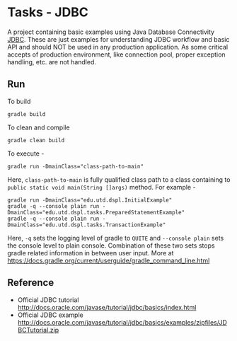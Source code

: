 # Tasks - JDBC

A project containing basic examples using Java Database Connectivity [JDBC](http://en.wikipedia.org/wiki/Java_Database_Connectivity).
These are just examples for understanding JDBC workflow and basic API and should NOT be used in any production application.
As some critical accepts of production environment, like connection pool, proper exception handling, etc. are not handled.

## Run

To build

    gradle build

To clean and compile

    gradle clean build

To execute -

    gradle run -DmainClass="class-path-to-main"

Here, `class-path-to-main` is fully qualified class path to a class containing to `public static void main(String []args)` method.
For example -

    gradle run -DmainClass="edu.utd.dspl.InitialExample"
    gradle -q --console plain run -DmainClass="edu.utd.dspl.tasks.PreparedStatementExample"
    gradle -q --console plain run -DmainClass="edu.utd.dspl.tasks.TransactionExample"

Here, `-q` sets the logging level of gradle to `QUITE`
and `--console plain` sets the console level to plain console.
Combination of these two sets stops gradle related information in between user input.
More at <https://docs.gradle.org/current/userguide/gradle_command_line.html>

## Reference

- Official JDBC tutorial <http://docs.oracle.com/javase/tutorial/jdbc/basics/index.html>
- Official JDBC example <http://docs.oracle.com/javase/tutorial/jdbc/basics/examples/zipfiles/JDBCTutorial.zip>
